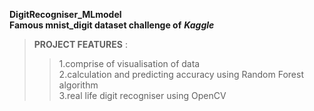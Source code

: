**</h>DigitRecogniser_MLmodel</h>**  
**Famous mnist_digit dataset challenge of** **_Kaggle_**  
>**PROJECT FEATURES**  :
>>1.comprise of visualisation of data  
>>2.calculation and predicting accuracy using Random Forest algorithm  
>>3.real life digit recogniser using OpenCV
